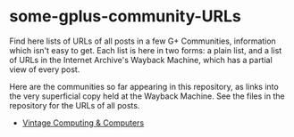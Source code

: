 # some-gplus-community-URLs

Find here lists of URLs of all posts in a few G+ Communities,
information which isn't easy to get. Each list is here in two forms: a
plain list, and a list of URLs in the Internet Archive's Wayback
Machine, which has a partial view of every post.

Here are the communities so far appearing in this repository, as links
into the very superficial copy held at the Wayback Machine. See the
files in the repository for the URLs of all posts.

* [Vintage Computing & Computers](https://web.archive.org/web/20190227213919/https://plus.google.com/communities/104327156772583782370)

